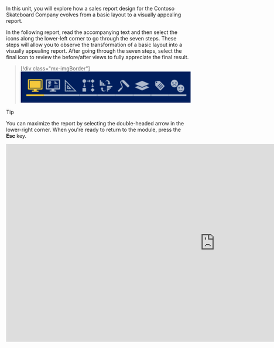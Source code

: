 In this unit, you will explore how a sales report design for the Contoso Skateboard Company evolves from a basic layout to a visually appealing report.

In the following report, read the accompanying text and then select the icons along the lower-left corner to go through the seven steps. These steps will allow you to observe the transformation of a basic layout into a visually appealing report. After going through the seven steps, select the final icon to review the before/after views to fully appreciate the final result.

> [!div class="mx-imgBorder"]
> [![Screenshot of the seven icons that are located in the lower-left corner of the report page. Use the Tab key to navigate to the icons in the report. A screen reader can read aloud a description for each icon.](../media/case-study-seven-steps.png)](../media/case-study-seven-steps.png#lightbox)

> [!TIP]
> You can maximize the report by selecting the double-headed arrow in the lower-right corner. When you're ready to return to the module, press the **Esc** key.

<iframe width="1140" height="540" src="https://msit.powerbi.com/view?r=eyJrIjoiMWI3NjYzMmMtNzZmOS00M2RlLWE0NmYtZjc3MjM1N2U5MjVkIiwidCI6IjcyZjk4OGJmLTg2ZjEtNDFhZi05MWFiLTJkN2NkMDExZGI0NyIsImMiOjV9&pageName=ReportSectionedfc36430c7a93cc07e3" frameborder="0" allowFullScreen="true"></iframe>
